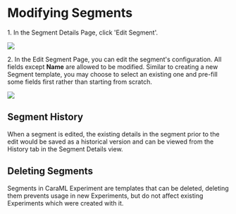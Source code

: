 # Modifying Segments

1\. In the Segment Details Page, click 'Edit Segment'.&#x20;

![](../../.gitbook/assets/14\_modifying\_segment\_edit\_button.png)

2\. In the Edit Segment Page, you can edit the segment's configuration. All fields except **Name** are allowed to be modified. Similar to creating a new Segment template, you may choose to select an existing one and pre-fill some fields first rather than starting from scratch.&#x20;

![](../../.gitbook/assets/14\_modifying\_segment\_edit\_page.png)

## Segment History

When a segment is edited, the existing details in the segment prior to the edit would be saved as a historical version and can be viewed from the History tab in the Segment Details view.

## Deleting Segments

Segments in CaraML Experiment are templates that can be deleted, deleting them prevents usage in new Experiments, but do not affect existing Experiments which were created with it.
